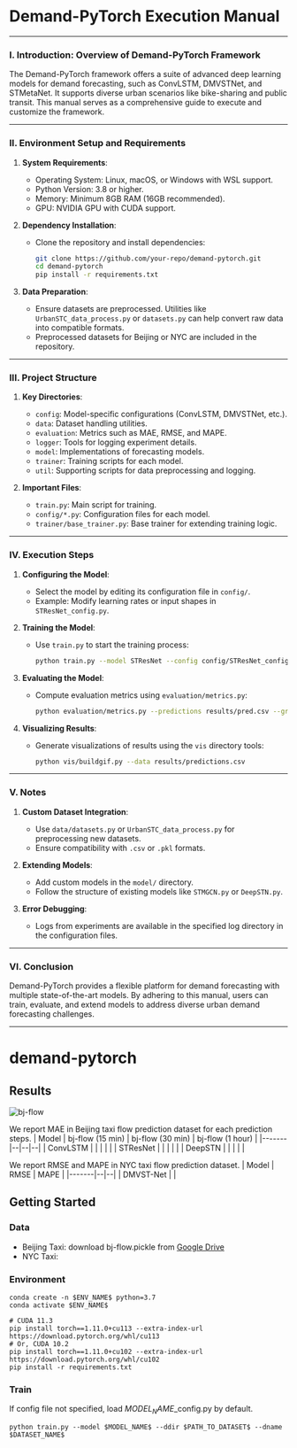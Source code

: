 # Demand-PyTorch Execution Manual

---

### I. Introduction: Overview of Demand-PyTorch Framework

The Demand-PyTorch framework offers a suite of advanced deep learning models for demand forecasting, such as ConvLSTM, DMVSTNet, and STMetaNet. It supports diverse urban scenarios like bike-sharing and public transit. This manual serves as a comprehensive guide to execute and customize the framework.

---

### II. Environment Setup and Requirements

1. **System Requirements**:
    - Operating System: Linux, macOS, or Windows with WSL support.
    - Python Version: 3.8 or higher.
    - Memory: Minimum 8GB RAM (16GB recommended).
    - GPU: NVIDIA GPU with CUDA support.

2. **Dependency Installation**:
    - Clone the repository and install dependencies:
      ```bash
      git clone https://github.com/your-repo/demand-pytorch.git
      cd demand-pytorch
      pip install -r requirements.txt
      ```

3. **Data Preparation**:
    - Ensure datasets are preprocessed. Utilities like `UrbanSTC_data_process.py` or `datasets.py` can help convert raw data into compatible formats.
    - Preprocessed datasets for Beijing or NYC are included in the repository.

---

### III. Project Structure

1. **Key Directories**:
    - `config`: Model-specific configurations (ConvLSTM, DMVSTNet, etc.).
    - `data`: Dataset handling utilities.
    - `evaluation`: Metrics such as MAE, RMSE, and MAPE.
    - `logger`: Tools for logging experiment details.
    - `model`: Implementations of forecasting models.
    - `trainer`: Training scripts for each model.
    - `util`: Supporting scripts for data preprocessing and logging.

2. **Important Files**:
    - `train.py`: Main script for training.
    - `config/*.py`: Configuration files for each model.
    - `trainer/base_trainer.py`: Base trainer for extending training logic.

---

### IV. Execution Steps

1. **Configuring the Model**:
    - Select the model by editing its configuration file in `config/`.
    - Example: Modify learning rates or input shapes in `STResNet_config.py`.

2. **Training the Model**:
    - Use `train.py` to start the training process:
      ```bash
      python train.py --model STResNet --config config/STResNet_config.py
      ```

3. **Evaluating the Model**:
    - Compute evaluation metrics using `evaluation/metrics.py`:
      ```bash
      python evaluation/metrics.py --predictions results/pred.csv --ground_truth data/ground_truth.csv
      ```

4. **Visualizing Results**:
    - Generate visualizations of results using the `vis` directory tools:
      ```bash
      python vis/buildgif.py --data results/predictions.csv
      ```

---

### V. Notes

1. **Custom Dataset Integration**:
    - Use `data/datasets.py` or `UrbanSTC_data_process.py` for preprocessing new datasets.
    - Ensure compatibility with `.csv` or `.pkl` formats.

2. **Extending Models**:
    - Add custom models in the `model/` directory.
    - Follow the structure of existing models like `STMGCN.py` or `DeepSTN.py`.

3. **Error Debugging**:
    - Logs from experiments are available in the specified log directory in the configuration files.

---

### VI. Conclusion

Demand-PyTorch provides a flexible platform for demand forecasting with multiple state-of-the-art models. By adhering to this manual, users can train, evaluate, and extend models to address diverse urban demand forecasting challenges.


---

# demand-pytorch 

## Results

![bj-flow](demand-pytorch/vis/bj.gif)

We report MAE in Beijing taxi flow prediction dataset for each prediction steps.
| Model | bj-flow (15 min) | bj-flow  (30 min) | bj-flow (1 hour) |
|-------|--|--|--|
| ConvLSTM | | | | |
| STResNet | | | | |
| DeepSTN  | | | | |

We report RMSE and MAPE in NYC taxi flow prediction dataset.
| Model | RMSE | MAPE | 
|-------|--|--|
| DMVST-Net | |

## Getting Started

### Data
- Beijing Taxi: download bj-flow.pickle from [Google Drive]()
- NYC Taxi:

### Environment
``` 
conda create -n $ENV_NAME$ python=3.7
conda activate $ENV_NAME$

# CUDA 11.3
pip install torch==1.11.0+cu113 --extra-index-url https://download.pytorch.org/whl/cu113 
# Or, CUDA 10.2 
pip install torch==1.11.0+cu102 --extra-index-url https://download.pytorch.org/whl/cu102 
pip install -r requirements.txt
```

### Train
If config file not specified, load $MODEL_NAME$_config.py by default. 
```
python train.py --model $MODEL_NAME$ --ddir $PATH_TO_DATASET$ --dname $DATASET_NAME$
```

